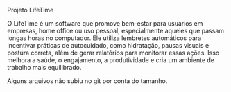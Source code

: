 Projeto LifeTime

O LifeTime é um software que promove bem-estar para usuários em empresas, home office ou uso pessoal, especialmente aqueles que passam longas horas no computador. Ele utiliza lembretes automáticos para incentivar práticas de autocuidado, como hidratação, pausas visuais e postura correta, além de gerar relatórios para monitorar essas ações. Isso melhora a saúde, o engajamento, a produtividade e cria um ambiente de trabalho mais equilibrado.

Alguns arquivos não subiu no git por conta do tamanho.

